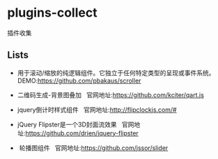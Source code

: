 # plugins-collect
插件收集


Lists
-----
* 用于滚动/缩放的纯逻辑组件。它独立于任何特定类型的呈现或事件系统。
   DEMO:https://github.com/pbakaus/scroller 
   
* 二维码生成-背景图叠加
   官网地址:https://github.com/kciter/qart.js
   
* jquery倒计时样式组件
   官网地址:http://flipclockjs.com/#
   
* jQuery Flipster是一个3D封面流效果
   官网地址:https://github.com/drien/jquery-flipster
   
*  轮播图组件
   官网地址:https://github.com/jssor/slider


